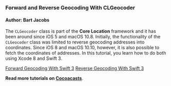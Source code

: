 ### Forward and Reverse Geocoding With CLGeocoder

#### Author: Bart Jacobs

The `CLGeocoder` class is part of the **Core Location** framework and it has been around since iOS 5 and macOS 10.8. Initially, the functionality of the `CLGeocoder` class was limited to reverse geocoding addresses into coordinates. Since iOS 8 and macOS 10.10, however, it is also possible to fetch the coordinates of addresses. In this tutorial, you learn how to do both using Xcode 8 and Swift 3.

[Forward Geocoding With Swift 3](https://cocoacasts.com/forward-and-reverse-geocoding-with-clgeocoder-part-1/)
[Reverse Geocoding With Swift 3](https://cocoacasts.com/forward-and-reverse-geocoding-with-clgeocoder-part-2/)

**Read more tutorials on [Cocoacasts](https://cocoacasts.com/)**.
